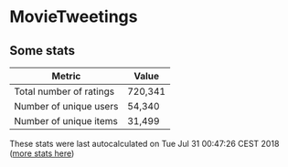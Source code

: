 # MovieTweetings
## Some stats

Metric | Value
--- | ---
Total number of ratings                 | 720,341
Number of unique users                  | 54,340
Number of unique items                  | 31,499
These stats were last autocalculated on Tue Jul 31 00:47:26 CEST 2018  ([more stats here](./stats.md))

